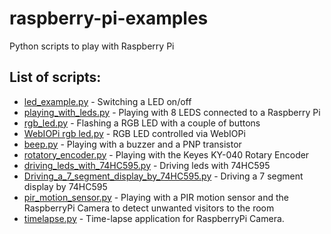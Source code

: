 # raspberry-pi-examples
Python scripts to play with Raspberry Pi

## List of scripts:
 - [led_example.py](led_example.py) - Switching a LED on/off
 - [playing_with_leds.py](playing_with_leds.py) - Playing with 8 LEDS connected to a Raspberry Pi
 - [rgb_led.py](rgb_led.py) - Flashing a RGB LED with a couple of buttons
 - [WebIOPi rgb led.py](WebIOPi-rgbled) - RGB LED controlled via WebIOPi
 - [beep.py](beep.py) - Playing with a buzzer and a PNP transistor
 - [rotatory_encoder.py](rotatory_encoder.py) - Playing with the Keyes KY-040 Rotary Encoder
 - [driving_leds_with_74HC595.py](driving_leds_with_74HC595.py) - Driving leds with 74HC595
 - [Driving_a_7_segment_display_by_74HC595.py](Driving_a_7_segment_display_by_74HC595.py) - Driving a 7 segment display by 74HC595
 - [pir_motion_sensor.py](pir_motion_sensor.py) - Playing with a PIR motion sensor and the RaspberryPi Camera to detect unwanted visitors to the room
 - [timelapse.py](timelapse.py) - Time-lapse application for RaspberryPi Camera.

